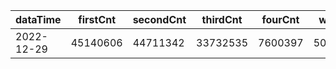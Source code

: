 |dataTime|firstCnt|secondCnt|thirdCnt|fourCnt|winCnt|vrate|wrate|
|-|-|-|-|-|-|-|-|
|2022-12-29|45140606|44711342|33732535|7600397|5095134|89.2%|10.8%|